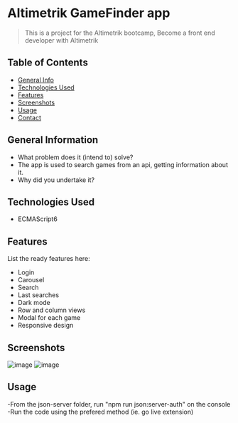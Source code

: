 # Altimetrik GameFinder app
> This is a project for the Altimetrik bootcamp, Become a front end developer with Altimetrik


## Table of Contents
* [General Info](#general-information)
* [Technologies Used](#technologies-used)
* [Features](#features)
* [Screenshots](#screenshots)
* [Usage](#usage)
* [Contact](#contact)
<!-- * [License](#license) -->


## General Information
- What problem does it (intend to) solve?
- The app is used to search games from an api, getting information about it.
- Why did you undertake it?
<!-- You don't have to answer all the questions - just the ones relevant to your project. -->


## Technologies Used
- ECMAScript6



## Features
List the ready features here:
- Login
- Carousel
- Search
- Last searches
- Dark mode
- Row and column views
- Modal for each game
- Responsive design


## Screenshots
![image](https://user-images.githubusercontent.com/51145626/181996453-3f596d8c-9bbb-4a4c-87d4-140be7012c85.png)
![image](https://user-images.githubusercontent.com/51145626/181996423-d521eea7-6c16-46bc-9c1e-0b035a646b0b.png)


## Usage
-From the json-server folder, run "npm run json:server-auth" on the console
-Run the code using the prefered method (ie. go live extension)
